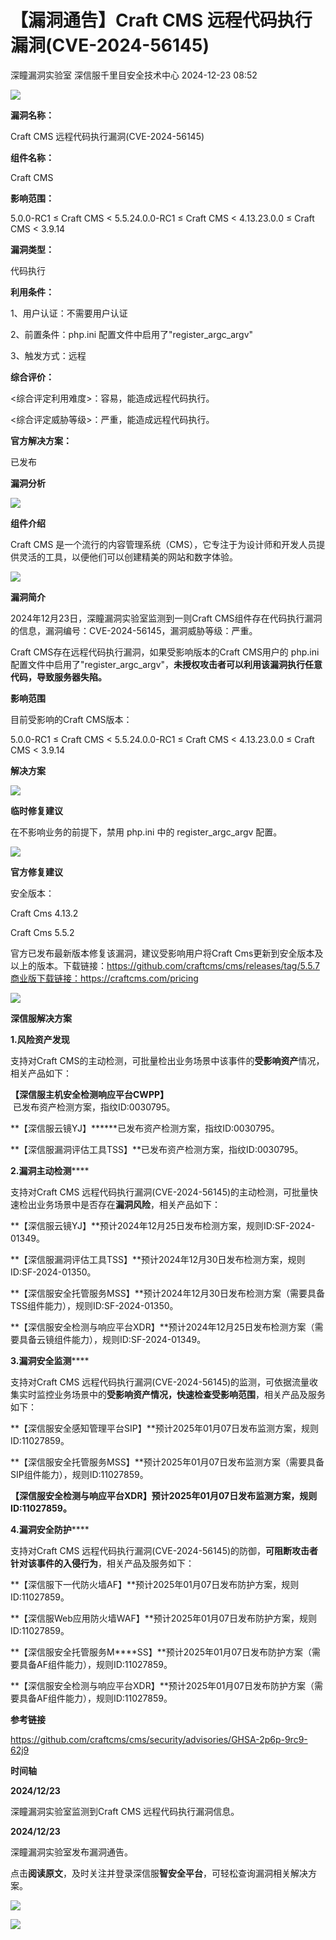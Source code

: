 #  【漏洞通告】Craft CMS 远程代码执行漏洞(CVE-2024-56145)   
深瞳漏洞实验室  深信服千里目安全技术中心   2024-12-23 08:52  
  
![](https://mmbiz.qpic.cn/mmbiz_gif/w8NHw6tcQ5wticwnW9PNOkkqz62HoQfV5x1dZzQIgc48cExGpf6fm3Ggm59ic44Aoald2UGJOB7YcFDeVpwQ8VLg/640?wx_fmt=gif&from=appmsg "")  
  
**漏洞名称：**  
  
Craft CMS 远程代码执行漏洞(CVE-2024-56145)  
  
**组件名称：**  
  
Craft CMS  
  
**影响范围：**  
  
5.0.0-RC1 ≤ Craft CMS < 5.5.24.0.0-RC1 ≤ Craft CMS < 4.13.23.0.0 ≤ Craft CMS < 3.9.14  
  
**漏洞类型：**  
  
代码执行  
  
**利用条件：**  
  
1、用户认证：不需要用户认证  
  
2、前置条件：php.ini 配置文件中启用了"register_argc_argv"  
  
3、触发方式：远程  
  
**综合评价：**  
  
<综合评定利用难度>：容易，能造成远程代码执行。  
  
<综合评定威胁等级>：严重，能造成远程代码执行。  
  
**官方解决方案：**  
  
已发布  
  
  
  
  
**漏洞分析**  
  
![](https://mmbiz.qpic.cn/mmbiz_gif/w8NHw6tcQ5wticwnW9PNOkkqz62HoQfV5B4R5kicy16sehESLjCbpQiaWPYRuXU4S05w9cWvVoiaWiaQVAO7BHXzCibQ/640?wx_fmt=gif&from=appmsg "")  
  
**组件介绍**  
  
Craft CMS 是一个流行的内容管理系统（CMS），它专注于为设计师和开发人员提供灵活的工具，以便他们可以创建精美的网站和数字体验。  
  
![](https://mmbiz.qpic.cn/mmbiz_gif/w8NHw6tcQ5wticwnW9PNOkkqz62HoQfV5B4R5kicy16sehESLjCbpQiaWPYRuXU4S05w9cWvVoiaWiaQVAO7BHXzCibQ/640?wx_fmt=gif&from=appmsg "")  
  
**漏洞简介**  
  
2024年12月23日，深瞳漏洞实验室监测到一则Craft CMS组件存在代码执行漏洞的信息，漏洞编号：CVE-2024-56145，漏洞威胁等级：严重。  
  
Craft CMS存在远程代码执行漏洞，如果受影响版本的Craft CMS用户的 php.ini 配置文件中启用了"register_argc_argv"，**未授权攻击者可以利用该漏洞执行任意代码，导致服务器失陷。**  
  
  
  
**影响范围**  
  
目前受影响的Craft CMS版本：  
  
5.0.0-RC1 ≤ Craft CMS < 5.5.24.0.0-RC1 ≤ Craft CMS < 4.13.23.0.0 ≤ Craft CMS < 3.9.14  
  
  
  
**解决方案**  
  
![](https://mmbiz.qpic.cn/mmbiz_gif/w8NHw6tcQ5wticwnW9PNOkkqz62HoQfV5B4R5kicy16sehESLjCbpQiaWPYRuXU4S05w9cWvVoiaWiaQVAO7BHXzCibQ/640?wx_fmt=gif&from=appmsg "")  
  
**临时修复建议**  
  
  
在不影响业务的前提下，禁用 php.ini 中的 register_argc_argv 配置。  
  
![](https://mmbiz.qpic.cn/mmbiz_gif/w8NHw6tcQ5wticwnW9PNOkkqz62HoQfV5B4R5kicy16sehESLjCbpQiaWPYRuXU4S05w9cWvVoiaWiaQVAO7BHXzCibQ/640?wx_fmt=gif&from=appmsg "")  
  
**官方修复建议**  
  
  
安全版本：  
  
Craft Cms 4.13.2  
  
Craft Cms 5.5.2  
  
官方已发布最新版本修复该漏洞，建议受影响用户将Craft Cms更新到安全版本及以上的版本。下载链接：https://github.com/craftcms/cms/releases/tag/5.5.7商业版下载链接：https://craftcms.com/pricing  
  
![](https://mmbiz.qpic.cn/mmbiz_gif/w8NHw6tcQ5wticwnW9PNOkkqz62HoQfV5B4R5kicy16sehESLjCbpQiaWPYRuXU4S05w9cWvVoiaWiaQVAO7BHXzCibQ/640?wx_fmt=gif&from=appmsg "")  
  
**深信服解决方案**  
  
  
**1.风险资产发现**  
  
支持对Craft CMS的主动检测，可批量检出业务场景中该事件的**受影响资产**情况，相关产品如下：  
  
**【深信服主机安全检测响应平台CWPP】**  
 已发布资产检测方案，指纹ID:0030795。  
  
**【深信服云镜YJ】******已发布资产检测方案，指纹ID:0030795。  
  
**【深信服漏洞评估工具TSS】**已发布资产检测方案，指纹ID:0030795。  
  
**2.漏洞主动检测******  
  
支持对Craft CMS 远程代码执行漏洞(CVE-2024-56145)的主动检测，可批量快速检出业务场景中是否存在**漏洞风险**，相关产品如下：  
  
**【深信服云镜YJ】**预计2024年12月25日发布检测方案，规则ID:SF-2024-01349。  
  
**【深信服漏洞评估工具TSS】**预计2024年12月30日发布检测方案，规则ID:SF-2024-01350。  
  
**【深信服安全托管服务MSS】**预计2024年12月30日发布检测方案（需要具备TSS组件能力），规则ID:SF-2024-01350。  
  
**【深信服安全检测与响应平台XDR】**预计2024年12月25日发布检测方案（需要具备云镜组件能力），规则ID:SF-2024-01349。  
  
**3.漏洞安全监测******  
  
支持对Craft CMS 远程代码执行漏洞(CVE-2024-56145)的监测，可依据流量收集实时监控业务场景中的**受影响资产情况，快速检查受影响范围**，相关产品及服务如下：  
  
**【深信服安全感知管理平台SIP】**预计2025年01月07日发布监测方案，规则ID:11027859。  
  
**【深信服安全托管服务MSS】**预计2025年01月07日发布监测方案（需要具备SIP组件能力），规则ID:11027859。  
  
**【深信服安全检测与响应平台XDR】**预计2025年01月07日发布监测方案，规则ID:11027859。****  
  
**4.漏洞安全防护******  
  
支持对Craft CMS 远程代码执行漏洞(CVE-2024-56145)的防御，**可阻断攻击者针对该事件的入侵行为**，相关产品及服务如下：  
  
**【深信服下一代防火墙AF】**预计2025年01月07日发布防护方案，规则ID:11027859。  
  
**【深信服Web应用防火墙WAF】**预计2025年01月07日发布防护方案，规则ID:11027859。  
  
**【深信服安全托管服务M****SS】**预计2025年01月07日发布防护方案（需要具备AF组件能力），规则ID:11027859。  
  
**【深信服安全检测与响应平台XDR】**预计2025年01月07日发布防护方案（需要具备AF组件能力），规则ID:11027859。  
  
  
  
**参考链接**  
  
  
  
https://github.com/craftcms/cms/security/advisories/GHSA-2p6p-9rc9-62j9  
  
  
  
**时间轴**  
  
  
  
**2024/12/23**  
  
深瞳漏洞实验室监测到Craft CMS 远程代码执行漏洞信息。  
  
  
**2024/12/23**  
  
深瞳漏洞实验室发布漏洞通告。  
  
  
点击**阅读原文**，及时关注并登录深信服**智安全平台**，可轻松查询漏洞相关解决方案。  
  
![](https://mmbiz.qpic.cn/mmbiz_png/w8NHw6tcQ5xhPvIn8icqVFguodL4b8AiaibhiaKL2d2z4Txp51Ut6PnBGEjbm81lr99icOzmia6bKzmxfGDuicdmWa6Og/640?wx_fmt=png&from=appmsg "")  
  
  
![](https://mmbiz.qpic.cn/mmbiz_png/w8NHw6tcQ5wticwnW9PNOkkqz62HoQfV5ibpMxIN1Dv0aKCNVgiaaCbhbgic6dBgK607321iadDlWayykUH47ERwR3w/640?wx_fmt=png&from=appmsg "")  
  
  
